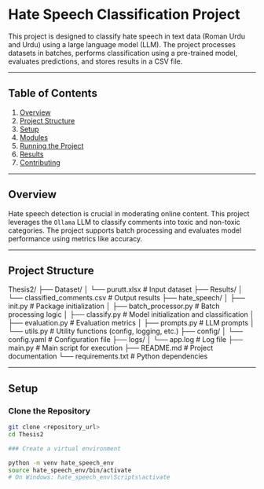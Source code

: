 # Hate Speech Classification Project

This project is designed to classify hate speech in text data (Roman Urdu and Urdu) using a large language model (LLM). The project processes datasets in batches, performs classification using a pre-trained model, evaluates predictions, and stores results in a CSV file.

---

## Table of Contents
1. [Overview](#overview)
2. [Project Structure](#project-structure)
3. [Setup](#setup)
4. [Modules](#modules)
5. [Running the Project](#running-the-project)
6. [Results](#results)
7. [Contributing](#contributing)

---

## Overview

Hate speech detection is crucial in moderating online content. This project leverages the `Ollama` LLM to classify comments into toxic and non-toxic categories. The project supports batch processing and evaluates model performance using metrics like accuracy.

---

## Project Structure

Thesis2/ ├── Dataset/ │ └── purutt.xlsx # Input dataset ├── Results/ │ └── classified_comments.csv # Output results ├── hate_speech/ │ ├── init.py # Package initialization │ ├── batch_processor.py # Batch processing logic │ ├── classify.py # Model initialization and classification │ ├── evaluation.py # Evaluation metrics │ ├── prompts.py # LLM prompts │ └── utils.py # Utility functions (config, logging, etc.) ├── config/ │ └── config.yaml # Configuration file ├── logs/ │ └── app.log # Log file ├── main.py # Main script for execution ├── README.md # Project documentation └── requirements.txt # Python dependencies


---

## Setup

### Clone the Repository

```bash
git clone <repository_url>
cd Thesis2

### Create a virtual environment

python -m venv hate_speech_env
source hate_speech_env/bin/activate   
# On Windows: hate_speech_env\Scripts\activate


